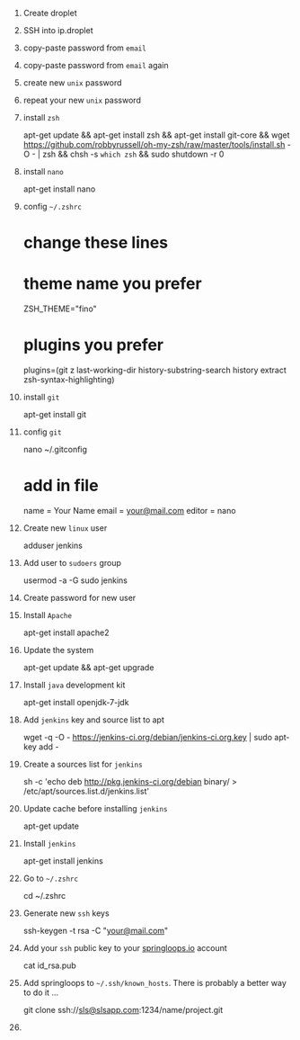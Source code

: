 1) Create droplet 
2) SSH into ip.droplet
3) copy-paste password from `email`
4) copy-paste password from `email` again
5) create new `unix` password
6) repeat your new `unix` password 
7) install `zsh` 

    apt-get update && apt-get install zsh && apt-get install git-core &&  wget https://github.com/robbyrussell/oh-my-zsh/raw/master/tools/install.sh -O - | zsh && chsh -s `which zsh` && sudo shutdown -r 0 

8) install `nano`

    apt-get install nano

9) config `~/.zshrc`

    # change these lines
    # theme name you prefer 
    ZSH_THEME="fino"

    # plugins you prefer 
    plugins=(git z last-working-dir history-substring-search history extract zsh-syntax-highlighting)

10) install `git`

    apt-get install git 

11) config `git`

    nano ~/.gitconfig 
    # add in file
    name = Your Name
    email = your@mail.com
    editor = nano

12) Create new `linux` user

    adduser jenkins

13) Add user to `sudoers` group

    usermod -a -G sudo jenkins

14) Create password for new user 

15) Install `Apache`

    apt-get install apache2

16) Update the system 

    apt-get update && apt-get upgrade

17) Install `java` development kit 

    apt-get install openjdk-7-jdk

18) Add `jenkins` key and source list to apt

    wget -q -O - https://jenkins-ci.org/debian/jenkins-ci.org.key | sudo apt-key add -

19) Create a sources list for `jenkins`

    sh -c 'echo deb http://pkg.jenkins-ci.org/debian binary/ > /etc/apt/sources.list.d/jenkins.list'

20) Update cache before installing `jenkins`

    apt-get update

21) Install `jenkins`

    apt-get install jenkins

22) Go to `~/.zshrc`

    cd ~/.zshrc

23) Generate new `ssh` keys

    ssh-keygen -t rsa -C "your@mail.com"

24) Add your `ssh` public key to your [springloops.io](sringloops.com) account

    cat id_rsa.pub

25) Add springloops to `~/.ssh/known_hosts`. 
    There is probably a better way to do it ...

    git clone ssh://sls@slsapp.com:1234/name/project.git

26) 


